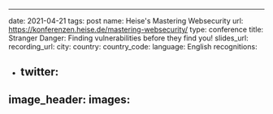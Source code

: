 ---
date: 2021-04-21
tags: post
name: Heise's Mastering Websecurity
url: https://konferenzen.heise.de/mastering-websecurity/
type: conference
title: Stranger Danger: Finding vulnerabilities before they find you!
slides_url: 
recording_url: 
city: 
country: 
country_code: 
language: English
recognitions:
  - twitter:
    - 
image_header: 
images:
  - 
